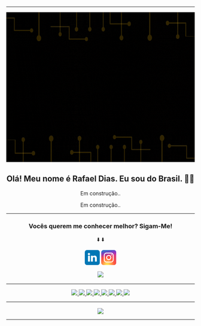 <hr>
<p align="center">
 <img  width="800" height="400" src="https://github.com/rafaeldias12/rafaeldias12/blob/main/img/card.gif">
</p>

 <h2 align="center">Olá! Meu nome é Rafael Dias. Eu sou do Brasil. 👋😎</h2>

 <p align="center">Em construção..</p>

<p align="center">Em construção..</p>
<hr>
<h3 align="center", font-size"50">Vocês querem me conhecer melhor? Sigam-Me!</h3>

<p align="center">&#x2B07;&#xFE0F  &#x2B07;&#xFE0F </p>

<p align="center">
 <a href="https://google/link"><img src="https://github.com/rafaeldias12/rafaeldias12/blob/main/img/linkedin.svg" height=40></a> 
 <a href="https://www.instagram.com/"><img src="https://github.com/rafaeldias12/rafaeldias12/blob/main/img/instagram.svg" height=40></a> 
</p>

<p align="center">
<a href="https://github.com/rafaeldias12"><img src="https://img.shields.io/github/followers/rafaeldias12?style=social"></a>
</p>
<hr>
<p align="center">
 <a href="https://www.javascript.com/"> <img src="https://img.shields.io/badge/Javascript%20-%23D00000.svg?&style=for-the-badge&logo=Javascript&logoColor=white"/> </a> 
 <a href="https://nodejs.org/"><img src="https://img.shields.io/badge/node.js%20-%23323330.svg?&style=for-the-badge&logo=node.js&logoColor=%23F7DF1E"/> </a>
 <a href="https://html5.org/"> <img src="https://img.shields.io/badge/html5%20-%23E34F26.svg?&style=for-the-badge&logo=html5&logoColor=white"/> </a>
 <a href="https://www.w3schools.com/css/"><img src="https://img.shields.io/badge/css3%20-%231572B6.svg?&style=for-the-badge&logo=css3&logoColor=white"/> </a>
 <a href="https://getbootstrap.com/"><img src="https://img.shields.io/badge/bootstrap%20-%238e00bd.svg?&style=for-the-badge&logo=bootstrap&logoColor=white"/> </a>
 <a href="https://www.python.org/"><img src="https://img.shields.io/badge/python%20-%2314354C.svg?&style=for-the-badge&logo=python&logoColor=white"/> </a>
 <a href="https://www.linux.org/"><img src="https://img.shields.io/badge/linux%20-%2300599C.svg?&style=for-the-badge&logo=linux%2B%2B&ogoColor=white"/> </a>
 <a href="https://www.sqlite.org/index.html"><img src="https://img.shields.io/badge/sqlite%20-%23F05033.svg?&style=for-the-badge&logo=sqlite&logoColor=white"/> </a>
</p>
<hr>
<p align=center>  
  <img align=center src="https://github-readme-stats.vercel.app/api?username=rafaeldias12&show_icons=true&theme=radical">
</p>
<hr>
